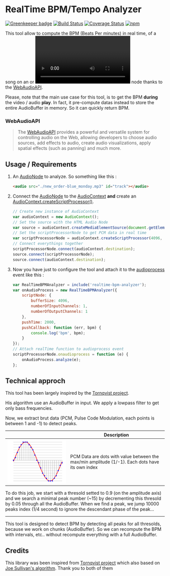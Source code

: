 # RealTime BPM/Tempo Analyzer

[![Greenkeeper badge](https://badges.greenkeeper.io/dlepaux/realtime-bpm-analyzer.svg)](https://greenkeeper.io/)
[![Build Status](https://travis-ci.org/dlepaux/realtime-bpm-analyzer.svg?branch=master)](https://travis-ci.org/dlepaux/realtime-bpm-analyzer)
[![Coverage Status](https://coveralls.io/repos/github/dlepaux/realtime-bpm-analyzer/badge.svg?branch=master)](https://coveralls.io/github/dlepaux/realtime-bpm-analyzer?branch=master)
[![npm](https://img.shields.io/npm/l/express.svg)]()

This tool allow to compute the BPM (Beats Per minutes) in real time, of a song on an <audio></audio> or <video></video> node thanks to the [WebAudioAPI](https://developer.mozilla.org/en-US/docs/Web/API/Web_Audio_API).

Please, note that the main use case for this tool, is to get the BPM **during** the video / audio **play**. In fact, it pre-compute datas instead to store the entire AudioBuffer in memory. So it can quickly return BPM.

### WebAudioAPI

> The [WebAudioAPI](https://developer.mozilla.org/en-US/docs/Web/API/Web_Audio_API) provides a powerful and versatile system for controlling audio on the Web, allowing developers to choose audio sources, add effects to audio, create audio visualizations, apply spatial effects (such as panning) and much more.


## Usage / Requirements

1. An [AudioNode](https://developer.mozilla.org/en-US/docs/Web/API/AudioNode) to analyze. So something like this :
    ```html
    <audio src="./new_order-blue_monday.mp3" id="track"></audio>
    ```

2. Connect the [AudioNode](https://developer.mozilla.org/en-US/docs/Web/API/AudioNode) to the [AudioContext](https://developer.mozilla.org/en-US/docs/Web/API/AudioContext) **and** create an [AudioContext.createScriptProcessor()](https://developer.mozilla.org/en-US/docs/Web/API/ScriptProcessorNode).
    ```javascript
    // Create new instance of AudioContext
    var audioContext = new AudioContext();
    // Set the source with the HTML Audio Node
    var source = audioContext.createMediaElementSource(document.getElementById('track'));
    // Set the scriptProcessorNode to get PCM data in real time
    var scriptProcessorNode = audioContext.createScriptProcessor(4096, 1, 1);
    // Connect everythings together
    scriptProcessorNode.connect(audioContext.destination);
    source.connect(scriptProcessorNode);
    source.connect(audioContext.destination);
    ```
    
3. Now you have just to configure the tool and attach it to the [audioprocess](https://developer.mozilla.org/en-US/docs/Web/Events/audioprocess) event like this :
    ```javascript
    var RealTimeBPMAnalyzer = include('realtime-bpm-analyzer');
    var onAudioProcess = new RealTimeBPMAnalyzer({
        scriptNode: {
            bufferSize: 4096,
            numberOfInputChannels: 1,
            numberOfOutputChannels: 1
        },
        pushTime: 2000,
        pushCallback: function (err, bpm) {
            console.log('bpm', bpm);
        }
    });
    // Attach realTime function to audioprocess event
    scriptProcessorNode.onaudioprocess = function (e) {
        onAudioProcess.analyze(e);
    };
    ```

## Technical approch

This tool has been largely inspired by the [Tornqvist project](https://github.com/tornqvist/bpm-detective).

His algorithm use an AudioBuffer in input. We apply a lowpass filter to get only bass frequencies.

Now, we extract brut data (PCM, Pulse Code Modulation, each points is between 1 and -1) to detect peaks.

|                                       | Description                                                                                     |
| ------------------------------------- | ----------------------------------------------------------------------------------------------- |
| ![pcm data](./doc/pcm.png "PCM Data") | PCM Data are dots with value between the max/min amplitude (1/-1). Each dots have its own index |

To do this job, we start with a thresold setted to 0.9 (on the amplitude axis) and we search a minimal peak number (~15) by decrementing this thresold by 0.05 through all the AudioBuffer.
When we find a peak, we jump 10000 peaks index (1/4 second) to ignore the descendant phase of the peak...

---

This tool is designed to detect BPM by detecting all peaks for all thresolds, because we work on chunks (AudioBuffer). So we can recompute the BPM with intervals, etc.. without recompute everything with a full AudioBuffer.


## Credits

This library was been inspired from [Tornqvist project](https://github.com/tornqvist/bpm-detective) which also based on [Joe Sullivan's algorithm](http://joesul.li/van/beat-detection-using-web-audio/). Thank you to both of them


